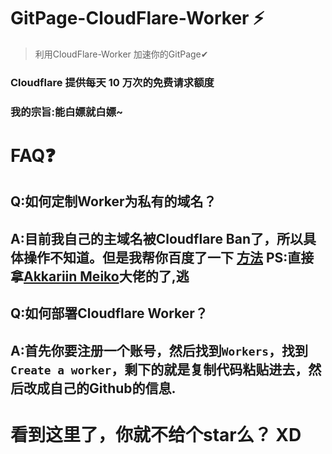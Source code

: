 # GitPage-CloudFlare-Worker ⚡
> 利用CloudFlare-Worker 加速你的GitPage✔


### Cloudflare 提供每天 10 万次的免费请求额度
### 我的宗旨:能白嫖就白嫖~

# FAQ❓

## Q:如何定制Worker为私有的域名？
## A:目前我自己的主域名被Cloudflare Ban了，所以具体操作不知道。但是我帮你百度了一下 [方法](https://blog.16lab.io/workers-custom-domain) PS:直接拿[Akkariin Meiko](https://github.com/kasuganosoras)大佬的了,逃

## Q:如何部署Cloudflare Worker？
## A:首先你要注册一个账号，然后找到```Workers```，找到 ```Create a worker```，剩下的就是复制代码粘贴进去，然后改成自己的Github的信息.

# 看到这里了，你就不给个star么？ XD